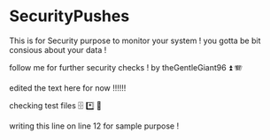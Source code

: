 # SecurityPushes
This is for Security purpose to monitor your system !
you gotta be bit consious about your data !

follow me for further security checks ! 
by theGentleGiant96 ⏫ 🪗

edited the text here for now !!!!!!

checking test files 🗄️ *️⃣ 🚡

writing this line on line 12 for sample purpose  !
